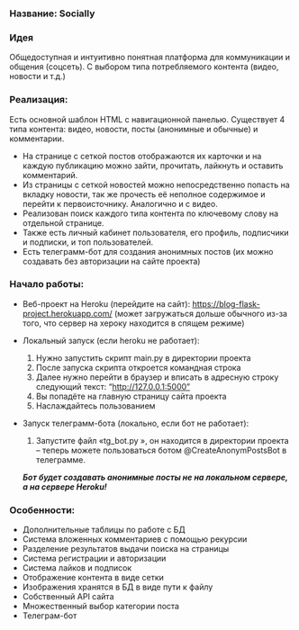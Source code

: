 ### Название: Socially
### Идея
Общедоступная и интуитивно понятная платформа для коммуникации и общения (соцсеть). С выбором типа потребляемого контента (видео, новости и т.д.)
### Реализация:
Есть основной шаблон HTML с навигационной панелью. Существует 4
 типа контента: видео, новости, посты (анонимные и обычные) и комментарии.
 + На странице с сеткой постов отображаются их карточки и на каждую публикацию можно зайти, прочитать, лайкнуть и оставить комментарий. 
+ Из страницы с сеткой новостей можно непосредственно попасть на вкладку новости, так же прочесть её неполное содержимое и перейти к первоисточнику. Аналогично и с видео.
+	Реализован поиск каждого типа контента по ключевому слову на отдельной странице.
+	Также есть личный кабинет пользователя, его профиль, подписчики и подписки, и топ пользователей.
+	Есть телеграмм-бот для создания анонимных постов (их можно создавать без авторизации на сайте проекта)
### Начало работы:
+ Веб-проект на Heroku (перейдите на сайт): https://blog-flask-project.herokuapp.com/
 (может загружаться дольше обычного из-за того, что сервер на хероку находится в спящем режиме)
+ Локальный запуск (если heroku не работает):
   1)	Нужно запустить скрипт main.py в директории проекта
    2)	После запуска скрипта откроется командная строка
    3)	Далее нужно перейти в браузер и вписать в адресную строку следующий текст: “http://127.0.0.1:5000”
    4)	Вы попадёте на главную страницу сайта проекта
    5)	Наслаждайтесь пользованием
+	Запуск телеграмм-бота (локально, если бот не работает):    
    1)	Запустите файл «tg_bot.py
    », он находится в директории проекта – теперь можете пользоваться ботом @CreateAnonymPostsBot в телеграмме.
    
      ***Бот будет создавать анонимные посты не на локальном сервере, а на сервере Heroku!***
### Особенности:
+	Дополнительные таблицы по работе с БД
+	Система вложенных комментариев с помощью рекурсии
+	Разделение результатов выдачи поиска на страницы
+	Система регистрации и авторизации
+	Система лайков и подписок
+	Отображение контента в виде сетки
+	Изображения хранятся в БД в виде пути к файлу
+	Собственный API сайта
+	Множественный выбор категории поста
+	Телеграм-бот



 




 


 

